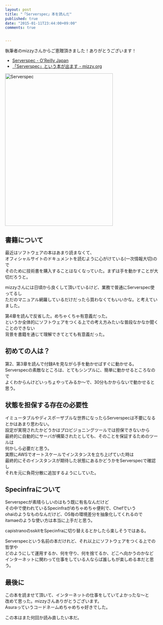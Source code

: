 ```yaml
---
layout: post
title: "「Serverspec」本を読んだ"
published: true
date: "2015-01-11T23:44:00+09:00"
comments: true


---
```


執筆者のmizzyさんからご恵贈頂きました！ありがとうございます！
  
- [Serverspec - O'Reilly Japan](http://www.oreilly.co.jp/books/9784873117096/)  
- [「Serverspec」という本が出ます - mizzy.org](http://mizzy.org/blog/2014/12/25/1/)

<a href="http://www.amazon.co.jp/Serverspec-%E5%AE%AE%E4%B8%8B-%E5%89%9B%E8%BC%94/dp/4873117097%3FSubscriptionId%3D0AVSM5SVKRWTFMG7ZR82%26tag%3D13nightcrows-22%26linkCode%3Dxm2%26camp%3D2025%26creative%3D165953%26creativeASIN%3D4873117097" target="_blank" title="Serverspec"><img src="http://ecx.images-amazon.com/images/I/51P6qVOPALL.jpg" width="354" height="500" alt="Serverspec" /></a>  
  
## 書籍について

最近はソフトウェアの本はあまり読まなくて、  
オフィシャルサイトのドキュメントを読むように心がけている(一次情報大切)ので  
そのために技術書を購入することはなくなっていた。まずは手を動かすことが大切だろうと。  
  
mizzyさんには日頃から良くして頂いているけど、業務で普通にServerspec使ってるし  
ただのマニュアル網羅しているだけだったら買わなくてもいいかな。と考えていました。  
  
第4章を読んで反省した。めちゃくちゃ有意義だった。  
というか全体的にソフトウェアをつくる上での考え方みたいな普段なかなか聞くことのできない  
背景を書籍を通じて理解できてとても有意義だった。  

## 初めての人は？

第2、第3章を読んで付録Aを見ながら手を動かせばすぐに動かせる。  
Serverspecの素敵なところは、とてもシンプルに、簡単に動かせるところなので  
よくわからんけどいっちょやってみるか〜で、30分もかからないで動かせると思う。


## 状態を担保する存在の必要性

イミュータブルやディスポーザブルな世界になったらServerspecは不要になるとかはあまり思わない。  
設定が実現されたかどうかはプロビジョニングツールでは担保できないから  
最終的に自動的にサーバが構築されたとしても、そのことを保証するためのツールは  
何かしら必要だと思う。  
実際にAWSでオートスケールでインスタンスを立ち上げていた時は  
最終的にそのインスタンスが期待した状態にあるかどうかをServerspecで確認し  
それを元に負荷分散に追加するようにしていた。
  

## Specinfraについて

Serverspecが素晴らしいのはもう既に有名なんだけど  
その中で使われているSpecinfraがめちゃめちゃ便利で、Chefでいう  
ohaiのようなものなんだけど、OS毎の環境差分を抽象化してくれるので  
itamaeのような使い方は本当に上手だと思う。  
  
capistranoのsskitをSpecinfraに切り替えるとかしたら楽しそうではある。  
  
Serverspecという名前の本だけれど、それ以上にソフトウェアをつくる上での哲学や  
どのようにして運用するか、何を守り、何を捨てるか、どこへ向かうのかなど  
インターネットに関わって仕事をしている人ならば誰しもが楽しめる本だと思う。  

## 最後に
  
この本を読ませて頂いて、インターネットの仕事をしていてよかったな〜と  
改めて思った。mizzyさんありがとうございます。  
Asuraっていうコードネームめちゃめちゃ好きでした。  
  
この本はまた何回か読み直したい本だ。
